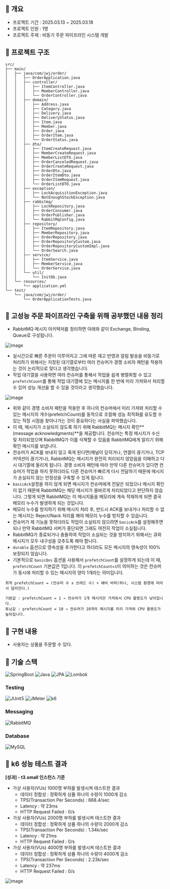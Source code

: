 ## 📝 개요

* 프로젝트 기간 : 2025.03.13 ~ 2025.03.18
* 프로젝트 인원 : 1명
* 프로젝트 주제 : 비동기 주문 파이프라인 시스템 개발

## 📝 프로젝트 구조

```
src/
├── main/
│   ├── java/com/jwj/order/
│   │   ├── OrderApplication.java               
│   │   ├── controller/                         
│   │   │   ├── ItemController.java
│   │   │   ├── MemberController.java
│   │   │   └── OrderController.java
│   │   ├── domain/                            
│   │   │   ├── Address.java                   
│   │   │   ├── Category.java                  
│   │   │   ├── Delivery.java                  
│   │   │   ├── DeliveryStatus.java            
│   │   │   ├── Item.java                      
│   │   │   ├── Member.java                    
│   │   │   ├── Order.java                     
│   │   │   ├── OrderItem.java                 
│   │   │   └── OrderStatus.java               
│   │   ├── dto/                               
│   │   │   ├── ItemCreateRequest.java         
│   │   │   ├── MemberCreateRequest.java       
│   │   │   ├── MemberListDTO.java
│   │   │   ├── OrderCanceledRequest.java      
│   │   │   ├── OrderCreateRequest.java       
│   │   │   ├── OrderDto.java                  
│   │   │   ├── OrderItemDto.java              
│   │   │   ├── OrderItemRequest.java          
│   │   │   └── OrderListDTO.java              
│   │   ├── exception/                         
│   │   │   ├── LockAcquisitionException.java  
│   │   │   └── NotEnoughStockException.java   
│   │   ├── rabbitmq/                         
│   │   │   ├── LockRepository.java           
│   │   │   ├── OrderConsumer.java            
│   │   │   ├── OrderPublisher.java           
│   │   │   └── RabbitMqConfig.java           
│   │   ├── repository/                       
│   │   │   ├── ItemRepository.java           
│   │   │   ├── MemberRepository.java         
│   │   │   ├── OrderRepository.java          
│   │   │   ├── OrderRepositoryCustom.java    
│   │   │   ├── OrderRepositoryCustomImpl.java
│   │   │   └── OrderSearch.java              
│   │   ├── service/                         
│   │   │   ├── ItemService.java              
│   │   │   ├── MemberService.java            
│   │   │   └── OrderService.java             
│   │   └── util/                             
│   │       └── InitDb.java                   
│   └── resources/
│       └── application.yml                   
└── test/
    └── java/com/jwj/order/
        └── OrderApplicationTests.java        
```

## 📝 고성능 주문 파이프라인 구축을 위해 공부했던 내용 정리

* RabbitMQ 메시지 아키텍처를 정리하면 아래와 같이 Exchange, Binding, Queue로 구성됩니다.

![image](https://github.com/user-attachments/assets/a8bb3262-a2ab-4e0c-96fe-6b4a690572cf)

* 실시간으로 빠른 주문이 이루어지고 그에 따른 재고 반영과 알림 발송을 비동기로 처리하기 위해서는 지정된 대기열로부터 여러 컨슈머가 경쟁 소비자 패턴을 적용하는 것이 논리적으로 맞다고 생각했습니다.
* 작업 대기열을 사용하면 여러 컨슈머를 통해서 작업을 쉽게 병렬화할 수 있고 `prefetchCount`를 통해 작업 대기열에 있는 메시지를 한 번에 미리 가져와서 처리할 수 있어 성능 개선을 할 수 있을 것이라고 생각했습니다.

![image](https://github.com/user-attachments/assets/d07f91bf-0995-4ae4-921f-00897f894360)

* 위와 같이 경쟁 소비자 패턴을 적용한 후 하나의 컨슈머에서 미리 가져와 처리할 수 있는 메시지의 개수(prefetchCount)를 동적으로 조절해 성능 최적화를 유도할 수 있는 적정 시점을 찾아나가는 것이 중요하다는 사실을 파악했습니다.
* 이 때, 메시지가 소실되지 않도록 하기 위해 RabbitMQ는 메시지 확인**(message acknowledgments)**을 제공합니다. 컨슈머는 특정 메시지가 수신 및 처리되었으며 RabbitMQ가 이를 삭제할 수 있음을 RabbitMQ에게 알리기 위해 확인 메시지를 보냅니다.
* 컨슈머가 ACK를 보내지 않고 죽게 된다면(채널이 닫히거나, 연결이 끊기거나, TCP 커넥션이 끊기거나), RabbitMQ는 메시지가 완전히 처리되지 않았음을 이해하고 다시 대기열에 올리게 됩니다. 경쟁 소비자 패턴에 따라 만약 다른 컨슈머가 있다면 컨슈머가 작업을 하지 못하더라도 다른 컨슈머가 빠르게 다시 전달하기 때문에 메시지가 손실되지 않는 안정성을 구축할 수 있게 됩니다.
* `basicAck`설정을 하지 않게 되면 메시지가 컨슈머에게 전달은 되었으나 메시지 확인이 없기 때문에 RabbitMQ는 해당 메시지가 올바르게 처리되었다고 판단하지 않습니다. 그렇게 되면 RabbitMQ는 이 메시지들을 메모리에 계속 적재하게 되면 결국 메모리 누수가 발생하게 되는 것입니다.
* 메모리 누수를 방지하기 위해 메시지 처리 후, 반드시 ACK를 보내거나 처리할 수 없는 메시지는 Reject/Nack 처리를 해야 메모리 누수를 방지할 수 있습니다.
* 컨슈머가 제 기능을 못하더라도 작업이 소실되지 않으려면 `basicAck`를 설정해주면 되나 만약 RabbitMQ 서버가 중단되면 그래도 여전히 작업이 소실됩니다.
* RabbitMQ가 종료되거나 충돌하여 작업이 소실되는 것을 방지하기 위해서는 큐와 메시지가 모두 내구성을 갖추도록 해야 합니다.
* `durable` 옵션으로 영속성을 추가한다고 하더라도 모든 메시지의 영속성이 100% 보장되지 않습니다.
* 기본적으로 `basicQos` 옵션을 사용해서 `prefetchCount`를 설정하게 되는데 이 때, `prefetchCount` 기본값은 1입니다. 이 `prefetchCount=1`이 의미하는 것은 컨슈머가 동시에 처리할 수 있는 메시지의 양이 1개라는 의미입니다.

```
최적 prefetchCount = (컨슈머 수 x 쓰레드 수) + 예비 버퍼(허나, 시스템 환경에 따라서 달라진다.)
```
```
기본값 : prefetchCount = 1 → 컨슈머가 1개 메시지만 가져와서 CPU 활용도가 낮아집니다.
튜닝값 : prefetchCount = 10 → 컨슈머가 10개의 메시지를 미리 가져와 CPU 활용도가 높아집니다.
```

## 📕 구현 내용

* 사용자는 상품을 주문할 수 있다.

## 📗 기술 스택

![SpringBoot](https://img.shields.io/badge/SpringBoot-3.3.2-6DB33F?style=flat-square&logo=spring&logoColor=white)
![Java](https://img.shields.io/badge/Java-17-007396?style=flat-square&logo=java&logoColor=white)
![JPA](https://img.shields.io/badge/JPA-Hibernate-59666C?style=flat-square&logo=hibernate&logoColor=white)
![Lombok](https://img.shields.io/badge/Lombok-1.18.30-BC4521?style=flat-square&logo=lombok&logoColor=white)

### Testing
![JUnit5](https://img.shields.io/badge/JUnit5-5.10.1-25A162?style=flat-square&logo=junit5&logoColor=white)
![JMeter](https://img.shields.io/badge/JMeter-5.6-D22128?style=flat-square&logo=apache&logoColor=white)
![k6](https://img.shields.io/badge/k6-0.48.0-7D64FF?style=flat-square&logo=k6&logoColor=white)

### Messaging
![RabbitMQ](https://img.shields.io/badge/RabbitMQ-3.12-FF6600?style=flat-square&logo=rabbitmq&logoColor=white)

### Database
![MySQL](https://img.shields.io/badge/MySQL-8.0-4479A1?style=flat-square&logo=mysql&logoColor=white)

## 📘 k6 성능 테스트 결과

**[성과] - t3.small 인스턴스 기준**

- 가상 사용자(VUs) 1000명 부하를 발생시켜 테스트한 결과
    - 데이터 정합성 : 정확하게 상품 하나의 수량이 1000개 감소
    - TPS(Transaction Per Seconds) : 668.4/sec
    - Latency : 약 23ms
    - HTTP Request Failed : 0/s
- 가상 사용자(VUs) 2000명 부하를 발생시켜 테스트한 결과
    - 데이터 정합성 : 정확하게 상품 하나의 수량이 2000개 감소
    - TPS(Transaction Per Seconds) : 1.34k/sec
    - Latency : 약 21ms
    - HTTP Request Failed : 0/s
- 가상 사용자(VUs) 4000명 부하를 발생시켜 테스트한 결과
    - 데이터 정합성 : 정확하게 상품 하나의 수량이 4000개 감소
    - TPS(Transaction Per Seconds) : 2.23k/sec
    - Latency : 약 237ms
    - HTTP Request Failed : 0/s

![image](https://github.com/user-attachments/assets/aadf9fd0-ace5-4600-b6bd-86b66c6ff234)

